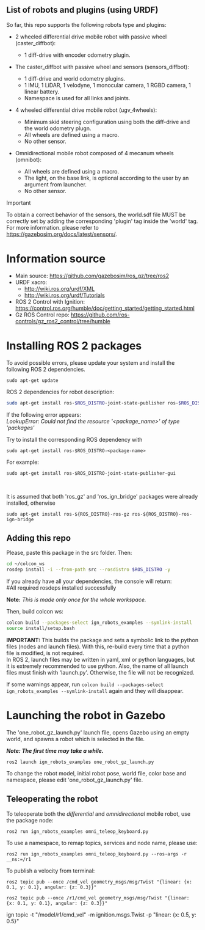 

## List of robots and plugins (using URDF)

So far, this repo supports the following robots type and plugins:

+ 2 wheeled differential drive mobile robot with passive wheel (caster_diffbot):
  * 1 diff-drive with encoder odometry plugin.

+ The caster_diffbot with passive wheel and sensors (sensors_diffbot):
  * 1 diff-drive and world odometry plugins.
  * 1 IMU, 1 LiDAR, 1 velodyne, 1 monocular camera, 1 RGBD camera, 1 linear battery.
  * Namespace is used for all links and joints.

+ 4 wheeled differential drive mobile robot (ugv_4wheels):
  * Minimum skid steering configuration using both the diff-drive and the world odometry plugn.
  * All wheels are defined using a macro.
  * No other sensor.

+ Omnidirectional mobile robot composed of 4 mecanum wheels (omnibot):
  * All wheels are defined using a macro.
  * The light, on the base link, is optional according to the user by an argument from launcher.
  * No other sensor.


> [!IMPORTANT]
> To obtain a correct behavior of the sensors, the world.sdf file MUST be correctly set by adding the corresponding 'plugin' tag inside the 'world' tag. For more information. please refer to https://gazebosim.org/docs/latest/sensors/.


# Information source
- Main source: https://github.com/gazebosim/ros_gz/tree/ros2
- URDF xacro:
    + http://wiki.ros.org/urdf/XML
    + http://wiki.ros.org/urdf/Tutorials
- ROS 2 Control with Ignition: https://control.ros.org/humble/doc/getting_started/getting_started.html
- Gz ROS Control repo: https://github.com/ros-controls/gz_ros2_control/tree/humble


# Installing ROS 2 packages

To avoid possible errors, please update your system and install the following ROS 2 dependencies.

```
sudo apt-get update
```

ROS 2 dependencies for robot description:

```bash
sudo apt-get install ros-$ROS_DISTRO-joint-state-publisher ros-$ROS_DISTRO-xacro ros-$ROS_DISTRO-joint-state-publisher-gui ros-$ROS_DISTRO-tf2-* ros-$ROS_DISTRO-gazebo-* ros-$ROS_DISTRO-rviz-default-plugins ros-$ROS_DISTRO-ros2-control ros-$ROS_DISTRO-ros2-controllers ros-$ROS_DISTRO-controller-manager
```

If the following error appears:<br>
_LookupError: Could not find the resource '<package_name>' of type 'packages'_

Try to install the corresponding ROS dependency with

`sudo apt-get install ros-$ROS_DISTRO-<package-name>`

For example:

`sudo apt-get install ros-$ROS_DISTRO-joint-state-publisher-gui`

<br>

It is assumed that both 'ros_gz' and 'ros_ign_bridge' packages were already installed, otherwise

```
sudo apt-get install ros-${ROS_DISTRO}-ros-gz ros-${ROS_DISTRO}-ros-ign-bridge
```


## Adding this repo

Please, paste this package in the src folder. Then:
```bash
cd ~/colcon_ws
rosdep install -i --from-path src --rosdistro $ROS_DISTRO -y
```

If you already have all your dependencies, the console will return:<br>
#All required rosdeps installed successfully

**Note:** _This is made only once for the whole workspace._

Then, build colcon ws:
```bash
colcon build --packages-select ign_robots_examples --symlink-install
source install/setup.bash
```

**IMPORTANT:** This builds the package and sets a symbolic link to the python files (nodes and launch files). With this, re-build every time that a python file is modified, is not required.<br>
In ROS 2, launch files may be written in yaml, xml or python languages, but it is extremely recommended to use python. Also, the name of all launch files must finish with 'launch.py'. Otherwise, the file will not be recognized.

If some warnings appear, run `colcon build --packages-select ign_robots_examples --symlink-install` again and they will disappear.


# Launching the robot in Gazebo

The 'one_robot_gz_launch.py' launch file, opens Gazebo using an empty world, and spawns a robot which is selected in the file.

**_Note: The first time may take a while._**<br>

```
ros2 launch ign_robots_examples one_robot_gz_launch.py
```

To change the robot model, initial robot pose, world file, color base and namespace, please edit 'one_robot_gz_launch.py' file.


## Teleoperating the robot

To teleoperate both the _differential_ and _omnidirectional_ mobile robot, use the package node:

`ros2 run ign_robots_examples omni_teleop_keyboard.py`

To use a namespace, to remap topics, services and node name, please use:

`ros2 run ign_robots_examples omni_teleop_keyboard.py --ros-args -r __ns:=/r1`

To publish a velocity from terminal:

`ros2 topic pub --once /cmd_vel geometry_msgs/msg/Twist "{linear: {x: 0.1, y: 0.1}, angular: {z: 0.3}}"`

`ros2 topic pub --once /r1/cmd_vel geometry_msgs/msg/Twist "{linear: {x: 0.1, y: 0.1}, angular: {z: 0.3}}"`


ign topic -t "/model/r1/cmd_vel" -m ignition.msgs.Twist -p "linear: {x: 0.5, y: 0.5}"
